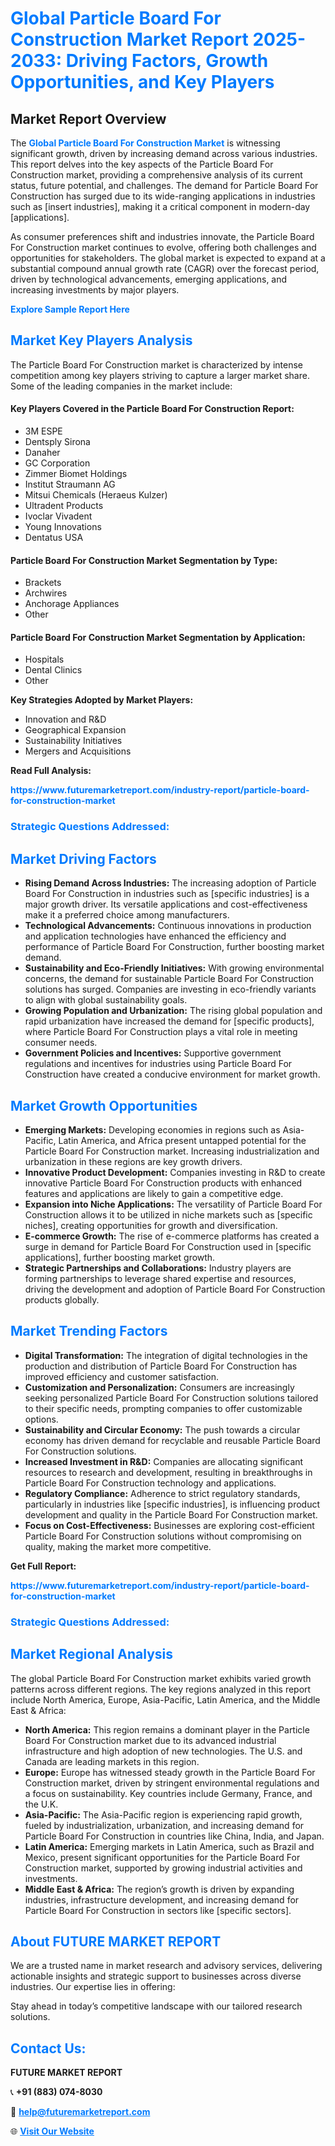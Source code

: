 <h1 style="color: #007BFF;">Global Particle Board For Construction Market Report 2025-2033: Driving Factors, Growth Opportunities, and Key Players</h1>

<section id="overview">
<h2>Market Report Overview</h2>
<p>The <a href="https://www.futuremarketreport.com/industry-report/particle-board-for-construction-market" style="color: #007BFF; text-decoration: none;"><strong>Global Particle Board For Construction Market</strong></a> is witnessing significant growth, driven by increasing demand across various industries. This report delves into the key aspects of the Particle Board For Construction market, providing a comprehensive analysis of its current status, future potential, and challenges. The demand for Particle Board For Construction has surged due to its wide-ranging applications in industries such as [insert industries], making it a critical component in modern-day [applications].</p>
<p>As consumer preferences shift and industries innovate, the Particle Board For Construction market continues to evolve, offering both challenges and opportunities for stakeholders. The global market is expected to expand at a substantial compound annual growth rate (CAGR) over the forecast period, driven by technological advancements, emerging applications, and increasing investments by major players.</p>
</section>

<section id="overview">
<p><a href="https://www.futuremarketreport.com/request-sample/reportId=32627" style="color: #007BFF; text-decoration: none;"><strong>Explore Sample Report Here</strong></a></p>
</section>

<section id="key-players">
<h2 style="color: #007BFF;">Market Key Players Analysis</h2>
<p>The Particle Board For Construction market is characterized by intense competition among key players striving to capture a larger market share. Some of the leading companies in the market include:</p>
<h4>Key Players Covered in the Particle Board For Construction Report:</h4>
<ul><li>3M ESPE</li><li>Dentsply Sirona</li><li>Danaher</li><li>GC Corporation</li><li>Zimmer Biomet Holdings</li><li>Institut Straumann AG</li><li>Mitsui Chemicals (Heraeus Kulzer)</li><li>Ultradent Products</li><li>Ivoclar Vivadent</li><li>Young Innovations</li><li>Dentatus USA</li></ul>
<h4>Particle Board For Construction Market Segmentation by Type:</h4>
<ul><li>Brackets</li><li>Archwires</li><li>Anchorage Appliances</li><li>Other</li></ul>

<h4>Particle Board For Construction Market Segmentation by Application:</h4>
<ul><li>Hospitals</li><li>Dental Clinics</li><li>Other</li></ul>
<p><strong>Key Strategies Adopted by Market Players:</strong></p>
<ul>
<li>Innovation and R&D</li>
<li>Geographical Expansion</li>
<li>Sustainability Initiatives</li>
<li>Mergers and Acquisitions</li>
</ul>
</section>

<section>
<p><strong>Read Full Analysis: </strong></p><a href="https://www.futuremarketreport.com/industry-report/particle-board-for-construction-market" style="color: #007BFF; text-decoration: none;"><strong>https://www.futuremarketreport.com/industry-report/particle-board-for-construction-market</strong></a>
<h3 style="color: #007BFF;">Strategic Questions Addressed:</h3>
</section>

<section id="driving-factors">
<h2 style="color: #007BFF;">Market Driving Factors</h2>
<ul>
<li><strong>Rising Demand Across Industries:</strong> The increasing adoption of Particle Board For Construction in industries such as [specific industries] is a major growth driver. Its versatile applications and cost-effectiveness make it a preferred choice among manufacturers.</li>
<li><strong>Technological Advancements:</strong> Continuous innovations in production and application technologies have enhanced the efficiency and performance of Particle Board For Construction, further boosting market demand.</li>
<li><strong>Sustainability and Eco-Friendly Initiatives:</strong> With growing environmental concerns, the demand for sustainable Particle Board For Construction solutions has surged. Companies are investing in eco-friendly variants to align with global sustainability goals.</li>
<li><strong>Growing Population and Urbanization:</strong> The rising global population and rapid urbanization have increased the demand for [specific products], where Particle Board For Construction plays a vital role in meeting consumer needs.</li>
<li><strong>Government Policies and Incentives:</strong> Supportive government regulations and incentives for industries using Particle Board For Construction have created a conducive environment for market growth.</li>
</ul>
</section>

<section id="growth-opportunities">
<h2 style="color: #007BFF;">Market Growth Opportunities</h2>
<ul>
<li><strong>Emerging Markets:</strong> Developing economies in regions such as Asia-Pacific, Latin America, and Africa present untapped potential for the Particle Board For Construction market. Increasing industrialization and urbanization in these regions are key growth drivers.</li>
<li><strong>Innovative Product Development:</strong> Companies investing in R&D to create innovative Particle Board For Construction products with enhanced features and applications are likely to gain a competitive edge.</li>
<li><strong>Expansion into Niche Applications:</strong> The versatility of Particle Board For Construction allows it to be utilized in niche markets such as [specific niches], creating opportunities for growth and diversification.</li>
<li><strong>E-commerce Growth:</strong> The rise of e-commerce platforms has created a surge in demand for Particle Board For Construction used in [specific applications], further boosting market growth.</li>
<li><strong>Strategic Partnerships and Collaborations:</strong> Industry players are forming partnerships to leverage shared expertise and resources, driving the development and adoption of Particle Board For Construction products globally.</li>
</ul>
</section>

<section id="trending-factors">
<h2 style="color: #007BFF;">Market Trending Factors</h2>
<ul>
<li><strong>Digital Transformation:</strong> The integration of digital technologies in the production and distribution of Particle Board For Construction has improved efficiency and customer satisfaction.</li>
<li><strong>Customization and Personalization:</strong> Consumers are increasingly seeking personalized Particle Board For Construction solutions tailored to their specific needs, prompting companies to offer customizable options.</li>
<li><strong>Sustainability and Circular Economy:</strong> The push towards a circular economy has driven demand for recyclable and reusable Particle Board For Construction solutions.</li>
<li><strong>Increased Investment in R&D:</strong> Companies are allocating significant resources to research and development, resulting in breakthroughs in Particle Board For Construction technology and applications.</li>
<li><strong>Regulatory Compliance:</strong> Adherence to strict regulatory standards, particularly in industries like [specific industries], is influencing product development and quality in the Particle Board For Construction market.</li>
<li><strong>Focus on Cost-Effectiveness:</strong> Businesses are exploring cost-efficient Particle Board For Construction solutions without compromising on quality, making the market more competitive.</li>
</ul>
</section>

<section>
<p><strong>Get Full Report: </strong></p><a href="https://www.futuremarketreport.com/industry-report/particle-board-for-construction-market" style="color: #007BFF; text-decoration: none;"><strong>https://www.futuremarketreport.com/industry-report/particle-board-for-construction-market</strong></a>
<h3 style="color: #007BFF;">Strategic Questions Addressed:</h3>
</section>


<section id="regional-analysis">
<h2 style="color: #007BFF;">Market Regional Analysis</h2>
<p>The global Particle Board For Construction market exhibits varied growth patterns across different regions. The key regions analyzed in this report include North America, Europe, Asia-Pacific, Latin America, and the Middle East & Africa:</p>
<ul>
<li><strong>North America:</strong> This region remains a dominant player in the Particle Board For Construction market due to its advanced industrial infrastructure and high adoption of new technologies. The U.S. and Canada are leading markets in this region.</li>
<li><strong>Europe:</strong> Europe has witnessed steady growth in the Particle Board For Construction market, driven by stringent environmental regulations and a focus on sustainability. Key countries include Germany, France, and the U.K.</li>
<li><strong>Asia-Pacific:</strong> The Asia-Pacific region is experiencing rapid growth, fueled by industrialization, urbanization, and increasing demand for Particle Board For Construction in countries like China, India, and Japan.</li>
<li><strong>Latin America:</strong> Emerging markets in Latin America, such as Brazil and Mexico, present significant opportunities for the Particle Board For Construction market, supported by growing industrial activities and investments.</li>
<li><strong>Middle East & Africa:</strong> The region’s growth is driven by expanding industries, infrastructure development, and increasing demand for Particle Board For Construction in sectors like [specific sectors].</li>
</ul>
</section>

<footer>
<h2 style="color: #007BFF;">About FUTURE MARKET REPORT</h2>
<p>We are a trusted name in market research and advisory services, delivering actionable insights and strategic support to businesses across diverse industries. Our expertise lies in offering:</p>

<p>Stay ahead in today’s competitive landscape with our tailored research solutions.</p>

<h2 style="color: #007BFF;">Contact Us:</h2>
<p><strong>FUTURE MARKET REPORT</strong></p>
<p>📞 <strong>+91 (883) 074-8030</strong></p>
<p>📧 <strong><a href="mailto:help@futuremarketreport.com" style="color: #007BFF;">help@futuremarketreport.com</a></strong></p>
<p>🌐 <strong><a href="https://www.futuremarketreport.com/" style="color: #007BFF;">Visit Our Website</a></strong></p>
</footer>